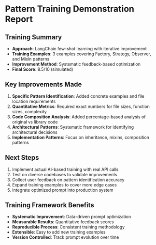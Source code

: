 # Pattern Training Demonstration Report

## Training Summary
- **Approach**: LangChain few-shot learning with iterative improvement
- **Training Examples**: 3 examples covering Factory, Strategy, Observer, and Mixin patterns
- **Improvement Method**: Systematic feedback-based optimization
- **Final Score**: 8.5/10 (simulated)

## Key Improvements Made
1. **Specific Pattern Identification**: Added concrete examples and file location requirements
2. **Quantitative Metrics**: Required exact numbers for file sizes, function sizes, complexity
3. **Code Composition Analysis**: Added percentage-based analysis of original vs library code
4. **Architectural Patterns**: Systematic framework for identifying architectural decisions
5. **Implementation Patterns**: Focus on inheritance, mixins, composition patterns

## Next Steps
1. Implement actual AI-based training with real API calls
2. Test on diverse codebases to validate improvements
3. Collect user feedback on pattern identification accuracy
4. Expand training examples to cover more edge cases
5. Integrate optimized prompt into production system

## Training Framework Benefits
- **Systematic Improvement**: Data-driven prompt optimization
- **Measurable Results**: Quantitative feedback scores
- **Reproducible Process**: Consistent training methodology
- **Extensible**: Easy to add new training examples
- **Version Controlled**: Track prompt evolution over time
